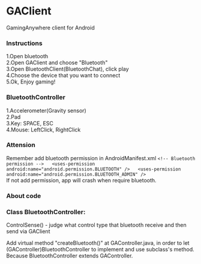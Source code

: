 # GAClient
GamingAnywhere client for Android

### Instructions
1.Open bluetooth  
2.Open GAClient and choose "Bluetooth"  
3.Open BluetoothClient(BluetoothChat), click play  
4.Choose the device that you want to connect  
5.Ok, Enjoy gaming!  
  
### BluetoothController
1.Accelerometer(Gravity sensor)  
2.Pad  
3.Key: SPACE, ESC  
4.Mouse: LeftClick, RightClick  
  

### Attension
Remember add bluetooth permission in AndroidManifest.xml
`<!-- Bluetooth permission -->  
<uses-permission android:name="android.permission.BLUETOOTH" />  
<uses-permission android:name="android.permission.BLUETOOTH_ADMIN" />`  
If not add permission, app will crash when require bluetooth.  
  
### About code
### Class BluetoothController:
ControlSense() - judge what control type that bluetooth receive and then 
                 send via GAClient
                 
  
Add virtual method "createBluetooth()" at GAController.java, in order to let 
(GAController)BluetoothController to implement and use subclass's method.
 Because BluetoothController extends GAController.
 



